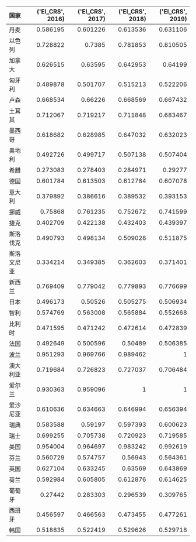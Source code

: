 | 国家       |   ('EI_CRS', 2016) |   ('EI_CRS', 2017) |   ('EI_CRS', 2018) |   ('EI_CRS', 2019) |
|:-----------|-------------------:|-------------------:|-------------------:|-------------------:|
| 丹麦       |           0.586195 |           0.601226 |           0.613536 |           0.631106 |
| 以色列     |           0.728822 |           0.7385   |           0.781853 |           0.810505 |
| 加拿大     |           0.626515 |           0.63595  |           0.642953 |           0.64199  |
| 匈牙利     |           0.489878 |           0.501707 |           0.515213 |           0.522206 |
| 卢森       |           0.668534 |           0.66226  |           0.668569 |           0.667432 |
| 土耳其     |           0.712067 |           0.719217 |           0.711848 |           0.683467 |
| 墨西哥     |           0.618682 |           0.628985 |           0.647032 |           0.632023 |
| 奥地利     |           0.492726 |           0.499717 |           0.507138 |           0.507404 |
| 希腊       |           0.273083 |           0.278403 |           0.284971 |           0.29277  |
| 德国       |           0.601784 |           0.613503 |           0.612784 |           0.607078 |
| 意大利     |           0.379892 |           0.386616 |           0.389532 |           0.393153 |
| 挪威       |           0.75868  |           0.761235 |           0.752672 |           0.741599 |
| 捷克       |           0.402709 |           0.422138 |           0.432403 |           0.439397 |
| 斯洛伐克   |           0.490793 |           0.498134 |           0.509028 |           0.511875 |
| 斯洛文尼亚 |           0.334214 |           0.349385 |           0.362603 |           0.371401 |
| 新西兰     |           0.769409 |           0.779042 |           0.779893 |           0.776699 |
| 日本       |           0.496173 |           0.50526  |           0.505275 |           0.506934 |
| 智利       |           0.574769 |           0.563008 |           0.565884 |           0.552668 |
| 比利时     |           0.471595 |           0.471242 |           0.472614 |           0.472839 |
| 法国       |           0.492649 |           0.500596 |           0.50489  |           0.506385 |
| 波兰       |           0.951293 |           0.969766 |           0.989462 |           1        |
| 澳大利亚   |           0.719684 |           0.726823 |           0.727037 |           0.706484 |
| 爱尔兰     |           0.930363 |           0.959096 |           1        |           1        |
| 爱沙尼亚   |           0.610636 |           0.634663 |           0.646994 |           0.656394 |
| 瑞典       |           0.583588 |           0.59197  |           0.597393 |           0.600623 |
| 瑞士       |           0.699255 |           0.705738 |           0.720923 |           0.719585 |
| 美国       |           0.954004 |           0.964697 |           0.983242 |           0.992619 |
| 芬兰       |           0.560729 |           0.574757 |           0.56943  |           0.564361 |
| 英国       |           0.627104 |           0.633245 |           0.63569  |           0.643869 |
| 荷兰       |           0.592984 |           0.605805 |           0.612876 |           0.614625 |
| 葡萄牙     |           0.27442  |           0.283303 |           0.296539 |           0.309765 |
| 西班牙     |           0.456597 |           0.466563 |           0.473455 |           0.477261 |
| 韩国       |           0.518835 |           0.522419 |           0.529626 |           0.529718 |